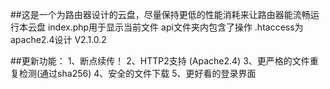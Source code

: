 ##这是一个为路由器设计的云盘，尽量保持更低的性能消耗来让路由器能流畅运行本云盘
index.php用于显示当前文件
api文件夹内包含了操作
.htaccess为apache2.4设计
V2.1.0.2


##更新功能：
1、断点续传！ 
2、HTTP2支持 (Apache2.4)
3、更严格的文件重复检测(通过sha256)
4、安全的文件下载
5、更好看的登录界面